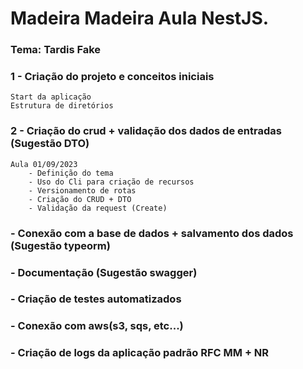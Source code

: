 # Madeira Madeira Aula NestJS.

### Tema: Tardis Fake

### 1 - Criação do projeto e conceitos iniciais
    Start da aplicação
    Estrutura de diretórios

### 2 - Criação do crud + validação dos dados de entradas (Sugestão DTO)
    Aula 01/09/2023
        - Definição do tema
        - Uso do Cli para criação de recursos
        - Versionamento de rotas
        - Criação do CRUD + DTO
        - Validação da request (Create)

### - Conexão com a base de dados + salvamento dos dados (Sugestão typeorm)

### - Documentação (Sugestão swagger)

### - Criação de testes automatizados

### - Conexão com aws(s3, sqs, etc...)

### - Criação de logs da aplicação padrão RFC MM + NR